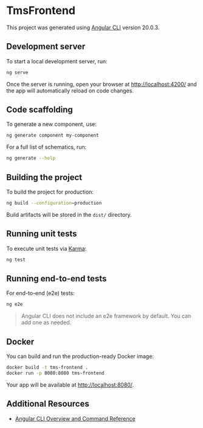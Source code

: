 # TmsFrontend

This project was generated using [Angular CLI](https://github.com/angular/angular-cli) version 20.0.3.

## Development server

To start a local development server, run:

```bash
ng serve
```

Once the server is running, open your browser at [http://localhost:4200/](http://localhost:4200/) and the app will automatically reload on code changes.

## Code scaffolding

To generate a new component, use:

```bash
ng generate component my-component
```

For a full list of schematics, run:

```bash
ng generate --help
```

## Building the project

To build the project for production:

```bash
ng build --configuration=production
```

Build artifacts will be stored in the `dist/` directory.

## Running unit tests

To execute unit tests via [Karma](https://karma-runner.github.io):

```bash
ng test
```

## Running end-to-end tests

For end-to-end (e2e) tests:

```bash
ng e2e
```

> Angular CLI does not include an e2e framework by default. You can add one as needed.

## Docker

You can build and run the production-ready Docker image:

```bash
docker build -t tms-frontend .
docker run -p 8080:8080 tms-frontend
```

Your app will be available at [http://localhost:8080/](http://localhost:8080/).

## Additional Resources

- [Angular CLI Overview and Command Reference](https://angular.dev/tools/cli)
